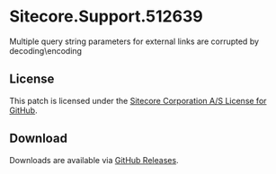 # Sitecore.Support.512639
Multiple query string parameters for external links are corrupted by decoding\encoding

## License  
This patch is licensed under the [Sitecore Corporation A/S License for GitHub](https://github.com/sitecoresupport/Sitecore.Support.512639/blob/master/LICENSE).  

## Download  
Downloads are available via [GitHub Releases](https://github.com/sitecoresupport/Sitecore.Support.512639/releases).  
